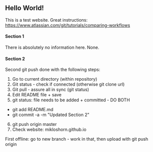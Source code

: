 ## Hello World!

This is a test website. Great instructions:
https://www.atlassian.com/git/tutorials/comparing-workflows

#### Section 1

There is absolutely no information here. None.

#### Section 2

Second git push done with the following steps:  
1) Go to current directory (within repository)  
2) Git status - check if connected (otherwise git clone url)  
3) Git pull - assure all in sync (git status)  
4) Edit README file + save  
5) git status: file needs to be added + committed - DO BOTH  
  - git add README.md  
  - git commit -a -m "Updated Section 2"  

6) git push origin master  
7) Check website: mikloshorn.github.io  

First offline: go to new branch - work in that, then upload with git push origin <new-branch e.g. start-website>
